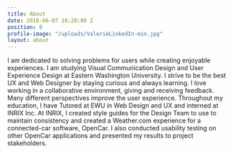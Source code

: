 ```yaml
---
title: About
date: 2018-06-07 18:28:00 Z
position: 0
profile-image: "/uploads/ValerieLinkedIn-min.jpg"
layout: about
---
```


I am dedicated to solving problems for users while creating enjoyable experiences. I am studying Visual Communication Design and User Experience Design at Eastern Washington University. I strive to be the best UX and Web Designer by staying curious and always learning. I love working in a collaborative environment, giving and receiving feedback. Many different perspectives improve the user experience. Throughout my education, I have Tutored at EWU in Web Design and UX and interned at INRIX Inc. At INRIX, I created style guides for the Design Team to use to maintain consistency and created a Weather.com experience for a connected-car software, OpenCar. I also conducted usability testing on other OpenCar applications and presented my results to project stakeholders.